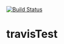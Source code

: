 [![Build Status](https://travis-ci.org/Vaziri-Mahmoud/travisTest.svg?branch=master)](https://travis-ci.org/Vaziri-Mahmoud/travisTest)
# travisTest
